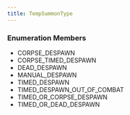 ```yaml
---
title: TempSummonType
---
```






### Enumeration Members
- CORPSE\_DESPAWN
- CORPSE\_TIMED\_DESPAWN
- DEAD\_DESPAWN
- MANUAL\_DESPAWN
- TIMED\_DESPAWN
- TIMED\_DESPAWN\_OUT\_OF\_COMBAT
- TIMED\_OR\_CORPSE\_DESPAWN
- TIMED\_OR\_DEAD\_DESPAWN
